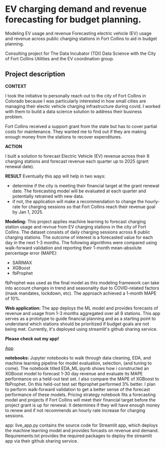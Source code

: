 # EV charging demand and revenue forecasting for budget planning.


Modeling EV usage and revenue
Forecasting electric vehicle (EV) usage and revenue across public charging stations in Fort Collins to aid in budget planning.

Consulting project for The Data Incubator (TDI) Data Science with the City of Fort Collins Utilities and the EV coordination group.

## Project description

**CONTEXT**

I took the initiative to personally reach out to the city of Fort Collins in Colorado because I was particularly interested in how small cities are managing their electic vehicle charging infrastructure during covid. I worked with them to build a data science solution to address their business problem.

Fort Collins received a support grant from the state but has to cover partial costs for maintenance. They wanted me to find out if they are making enough money from the stations to recover expenditures.

**ACTION**

I built a solution to forecast Electric Vehicle (EV) revenue across their 8 charging stations and forecast revenue each quarter up to 2025 (grant renewal date).
  
**RESULT**
Eventually this app will help in two ways:
- determine if the city is meeting their financial target at the grant renewal date. The forecasting model will be evaluated at each quarter and potentially retrained with new data.
- if not, the application will make a recommendation to change the hourly-rate for charging sessions so that Fort Collins reach their revenue goal by Jan 1, 2025.


**Modeling:** This project applies machine learning to forecast charging station usage and revnue from EV charging stations in the city of Fort Collins. The dataset consists of daily charging sessions across 8 public charging stations. The outcome of interest is a forecasted value for each day in the next 1-3 months.
The following algorithms were compared using walk-forward validation and reporting their 1-month mean-absolute percentage error (MAPE):
- SARIMAX
- XGBoost
- fbProphet


fbProphet was used as the final model as this modeling framework can take into account changes in trend and seasonality due to COVID-related factors (mask mandates, lockdown, etc). The approach achieved a 1-month MAPE of 10%. 


**Web application:** The app deploys the ML model and provides forecasts of revenue and usage from 1-3 months aggregated over all 8 stations. This app serves as a prototype to guide financial planning and as a starting point to understand which stations should be prioritized if budget goals are not being met. Currently, it's deployed using streamlit's github sharing service.

**Please check out my app!**

[App](https://share.streamlit.io/davidfox87/ev_forecasting/main/app.py)


**notebooks:** Jupyter notebooks to walk through data cleaning, EDA, and machine learning pipeline for model evaluation, selection, (and tuning to come). The notebook titled EDA_ML.ipynb shows how i constructed an XGBoost model to forecast 1-30 day revenue and evaluate its MAPE performance on a held-out test set. I also compare the MAPE of XGBoost to fbProphet. On this held-out test set fbprophet performed 3% better. I plan to perform walk-forward validation to get a better sense of the forecast performance of these models. Pricing strategy notebook fits a forecasting model and projects if Fort Collins will meet their financial target before the project grant is up for renewal. It determines if they will have enough money to renew and if not recommends an hourly rate increase for charging sessions.

app: live_app.py contains the source code for Streamlit app, which deploys the machine learning model and provides forcasts on revenue and demand. Requirements.txt provides the required packages to deploy the streamlit app via their github sharing service.
